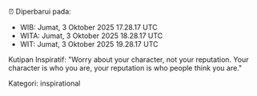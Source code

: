 ⏰ Diperbarui pada:
- WIB: Jumat, 3 Oktober 2025 17.28.17 UTC
- WITA: Jumat, 3 Oktober 2025 18.28.17 UTC
- WIT: Jumat, 3 Oktober 2025 19.28.17 UTC

Kutipan Inspiratif:
"Worry about your character, not your reputation. Your character is who you are, your reputation is who people think you are."


Kategori: inspirational

